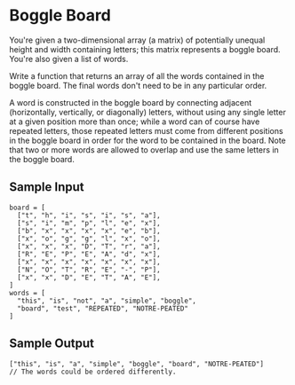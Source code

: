 # Boggle Board

You're given a two-dimensional array (a matrix) of potentially unequal height and
width containing letters; this matrix represents a boggle board. You're also given
a list of words.

Write a function that returns an array of all the words contained in the boggle
board. The final words don't need to be in any particular order.

A word is constructed in the boggle board by connecting adjacent (horizontally,
vertically, or diagonally) letters, without using any single letter at a given
position more than once; while a word can of course have repeated letters, those
repeated letters must come from different positions in the boggle board in order
for the word to be contained in the board. Note that two or more words are allowed
to overlap and use the same letters in the boggle board.

## Sample Input

```
board = [
  ["t", "h", "i", "s", "i", "s", "a"],
  ["s", "i", "m", "p", "l", "e", "x"],
  ["b", "x", "x", "x", "x", "e", "b"],
  ["x", "o", "g", "g", "l", "x", "o"],
  ["x", "x", "x", "D", "T", "r", "a"],
  ["R", "E", "P", "E", "A", "d", "x"],
  ["x", "x", "x", "x", "x", "x", "x"],
  ["N", "O", "T", "R", "E", "-", "P"],
  ["x", "x", "D", "E", "T", "A", "E"],
]
words = [
  "this", "is", "not", "a", "simple", "boggle",
  "board", "test", "REPEATED", "NOTRE-PEATED"
]
```

## Sample Output

```
["this", "is", "a", "simple", "boggle", "board", "NOTRE-PEATED"]
// The words could be ordered differently.
```
